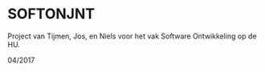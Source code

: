 # SOFTONJNT
Project van Tijmen, Jos, en Niels voor het vak Software Ontwikkeling op de HU.

04/2017
